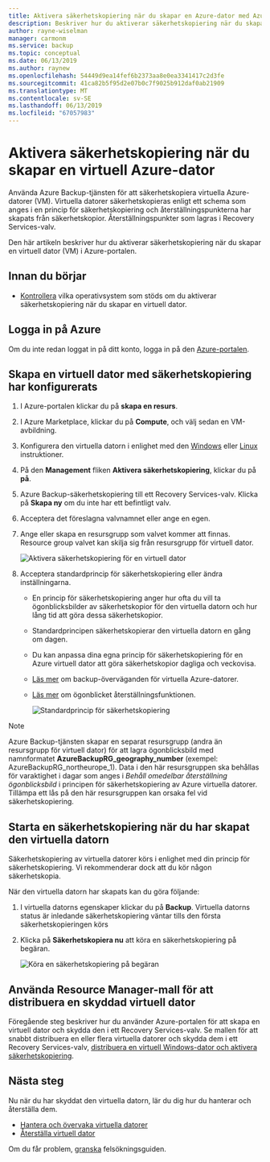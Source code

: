 ```yaml
---
title: Aktivera säkerhetskopiering när du skapar en Azure-dator med Azure Backup
description: Beskriver hur du aktiverar säkerhetskopiering när du skapar en Azure-dator med Azure Backup.
author: rayne-wiselman
manager: carmonm
ms.service: backup
ms.topic: conceptual
ms.date: 06/13/2019
ms.author: raynew
ms.openlocfilehash: 54449d9ea14fef6b2373aa8e0ea3341417c2d3fe
ms.sourcegitcommit: 41ca82b5f95d2e07b0c7f9025b912daf0ab21909
ms.translationtype: MT
ms.contentlocale: sv-SE
ms.lasthandoff: 06/13/2019
ms.locfileid: "67057983"
---
```

# <a name="enable-backup-when-you-create-an-azure-vm"></a>Aktivera säkerhetskopiering när du skapar en virtuell Azure-dator

Använda Azure Backup-tjänsten för att säkerhetskopiera virtuella Azure-datorer (VM). Virtuella datorer säkerhetskopieras enligt ett schema som anges i en princip för säkerhetskopiering och återställningspunkterna har skapats från säkerhetskopior. Återställningspunkter som lagras i Recovery Services-valv.

Den här artikeln beskriver hur du aktiverar säkerhetskopiering när du skapar en virtuell dator (VM) i Azure-portalen.  

## <a name="before-you-start"></a>Innan du börjar

- [Kontrollera](backup-support-matrix-iaas.md#supported-backup-actions) vilka operativsystem som stöds om du aktiverar säkerhetskopiering när du skapar en virtuell dator.

## <a name="sign-in-to-azure"></a>Logga in på Azure

Om du inte redan loggat in på ditt konto, logga in på den [Azure-portalen](https://portal.azure.com).

## <a name="create-a-vm-with-backup-configured"></a>Skapa en virtuell dator med säkerhetskopiering har konfigurerats

1. I Azure-portalen klickar du på **skapa en resurs**.

2. I Azure Marketplace, klickar du på **Compute**, och välj sedan en VM-avbildning.

3. Konfigurera den virtuella datorn i enlighet med den [Windows](https://docs.microsoft.com/azure/virtual-machines/windows/quick-create-portal) eller [Linux](https://docs.microsoft.com/azure/virtual-machines/linux/quick-create-portal) instruktioner.

4. På den **Management** fliken **Aktivera säkerhetskopiering**, klickar du på **på**.
5. Azure Backup-säkerhetskopiering till ett Recovery Services-valv. Klicka på **Skapa ny** om du inte har ett befintligt valv.
6. Acceptera det föreslagna valvnamnet eller ange en egen.
7. Ange eller skapa en resursgrupp som valvet kommer att finnas. Resource group valvet kan skilja sig från resursgrupp för virtuell dator.

    ![Aktivera säkerhetskopiering för en virtuell dator](./media/backup-during-vm-creation/enable-backup.png)

8. Acceptera standardprincip för säkerhetskopiering eller ändra inställningarna.
    - En princip för säkerhetskopiering anger hur ofta du vill ta ögonblicksbilder av säkerhetskopior för den virtuella datorn och hur lång tid att göra dessa säkerhetskopior.
    - Standardprincipen säkerhetskopierar den virtuella datorn en gång om dagen.
    - Du kan anpassa dina egna princip för säkerhetskopiering för en Azure virtuell dator att göra säkerhetskopior dagliga och veckovisa.
    - [Läs mer](backup-azure-vms-introduction.md#backup-and-restore-considerations) om backup-överväganden för virtuella Azure-datorer.
    - [Läs mer](backup-instant-restore-capability.md) om ögonblicket återställningsfunktionen.

      ![Standardprincip för säkerhetskopiering](./media/backup-during-vm-creation/daily-policy.png)


> [!NOTE]
> Azure Backup-tjänsten skapar en separat resursgrupp (andra än resursgrupp för virtuell dator) för att lagra ögonblicksbild med namnformatet **AzureBackupRG_geography_number** (exempel: AzureBackupRG_northeurope_1). Data i den här resursgruppen ska behållas för varaktighet i dagar som anges i *Behåll omedelbar återställning ögonblicksbild* i principen för säkerhetskopiering av Azure virtuella datorer.  Tillämpa ett lås på den här resursgruppen kan orsaka fel vid säkerhetskopiering.


## <a name="start-a-backup-after-creating-the-vm"></a>Starta en säkerhetskopiering när du har skapat den virtuella datorn

Säkerhetskopiering av virtuella datorer körs i enlighet med din princip för säkerhetskopiering. Vi rekommenderar dock att du kör någon säkerhetskopia.

När den virtuella datorn har skapats kan du göra följande:

1. I virtuella datorns egenskaper klickar du på **Backup**. Virtuella datorns status är inledande säkerhetskopiering väntar tills den första säkerhetskopieringen körs
2. Klicka på **Säkerhetskopiera nu** att köra en säkerhetskopiering på begäran.

    ![Köra en säkerhetskopiering på begäran](./media/backup-during-vm-creation/run-backup.png)

## <a name="use-a-resource-manager-template-to-deploy-a-protected-vm"></a>Använda Resource Manager-mall för att distribuera en skyddad virtuell dator

Föregående steg beskriver hur du använder Azure-portalen för att skapa en virtuell dator och skydda den i ett Recovery Services-valv. Se mallen för att snabbt distribuera en eller flera virtuella datorer och skydda dem i ett Recovery Services-valv, [distribuera en virtuell Windows-dator och aktivera säkerhetskopiering](https://azure.microsoft.com/resources/templates/101-recovery-services-create-vm-and-configure-backup/).



## <a name="next-steps"></a>Nästa steg

Nu när du har skyddat den virtuella datorn, lär du dig hur du hanterar och återställa dem.

- [Hantera och övervaka virtuella datorer](backup-azure-manage-vms.md)
- [Återställa virtuell dator](backup-azure-arm-restore-vms.md)

Om du får problem, [granska](backup-azure-vms-troubleshoot.md) felsökningsguiden.
